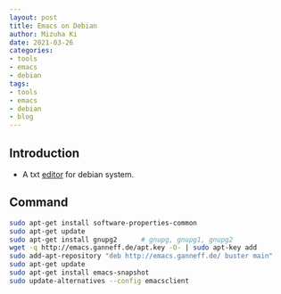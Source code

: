 ```yaml
---
layout: post
title: Emacs on Debian
author: Mizuha Ki
date: 2021-03-26
categories:
- tools
- emacs
- debian
tags:
- tools
- emacs
- debian
- blog
---
```



## Introduction 
- A txt [editor](https://www.emacswiki.org/emacs/EmacsSnapshotAndDebian) for debian system.

## Command
```bash
sudo apt-get install software-properties-common
sudo apt-get update 
sudo apt-get install gnupg2      # gnupg, gnupg1, gnupg2
wget -q http://emacs.ganneff.de/apt.key -O- | sudo apt-key add
sudo add-apt-repository "deb http://emacs.ganneff.de/ buster main"
sudo apt-get update
sudo apt-get install emacs-snapshot
sudo update-alternatives --config emacsclient
```
